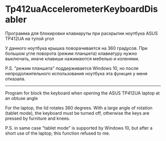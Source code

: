 # Tp412uaAccelerometerKeyboardDisabler
Программа для блокировки клавиаруты при раскрытии ноутбука ASUS TP412UA на тупой угол

У данного ноутбука крышка поворачивается на 360 градусов. При большом угле поворота (режим планшета) клавиатуру нужно выключать, иначе клавиши нажимаются мебелью и коленями. 

P.S. "режим планшета" поддерживается Windows 10, но после непродолжительного использования ноутбука эта функция у меня отказала.

---

Program for block the keyboard when opening the ASUS TP412UA laptop at an obtuse angle

For the laptop, the lid rotates 360 degrees. With a large angle of rotation (tablet mode), the keyboard must be turned off, otherwise the keys are pressed by furniture and knees.

P.S. in same case "tablet mode" is supported by Windows 10, but after a short use of the laptop, this function refused to me.
